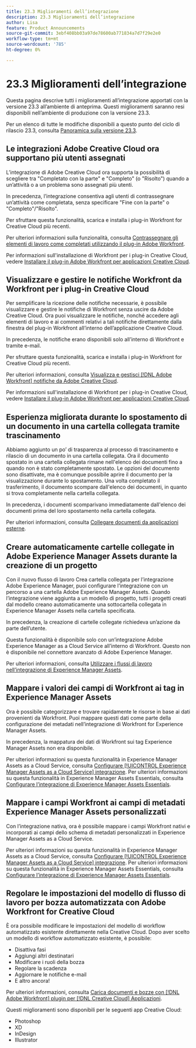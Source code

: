 ```yaml
---
title: 23.3 Miglioramenti dell’integrazione
description: 23.3 Miglioramenti dell’integrazione
author: Lisa
feature: Product Announcements
source-git-commit: 3ebf408bb03a97de78600ab771834a7d7f29e2e0
workflow-type: tm+mt
source-wordcount: '785'
ht-degree: 0%

---
```


# 23.3 Miglioramenti dell’integrazione

Questa pagina descrive tutti i miglioramenti all’integrazione apportati con la versione 23.3 all’ambiente di anteprima. Questi miglioramenti saranno resi disponibili nell’ambiente di produzione con la versione 23.3.

Per un elenco di tutte le modifiche disponibili a questo punto del ciclo di rilascio 23.3, consulta [Panoramica sulla versione 23.3](/help/quicksilver/product-announcements/product-releases/23.3-release-activity/23-3-release-overview.md).

## Le integrazioni Adobe Creative Cloud ora supportano più utenti assegnati

L’integrazione di Adobe Creative Cloud ora supporta la possibilità di scegliere tra &quot;Completato con la parte&quot; e &quot;Completo&quot; (o &quot;Risolto&quot;) quando a un’attività o a un problema sono assegnati più utenti.

In precedenza, l’integrazione consentiva agli utenti di contrassegnare un’attività come completata, senza specificare &quot;Fine con la parte&quot; o &quot;Completo&quot;/&quot;Risolto&quot;.

Per sfruttare questa funzionalità, scarica e installa i plug-in Workfront for Creative Cloud più recenti.

Per ulteriori informazioni sulla funzionalità, consulta [Contrassegnare gli elementi di lavoro come completati utilizzando il plug-in Adobe Workfront](/help/quicksilver/workfront-integrations-and-apps/adobe-workfront-for-creative-cloud/wf-cc-complete.md).

Per informazioni sull&#39;installazione di Workfront per i plug-in Creative Cloud, vedere [Installare il plug-in Adobe Workfront per applicazioni Creative Cloud](/help/quicksilver/workfront-integrations-and-apps/adobe-workfront-for-creative-cloud/wf-cc-install-toc.md).

## Visualizzare e gestire le notifiche Workfront da Workfront per i plug-in Creative Cloud

Per semplificare la ricezione delle notifiche necessarie, è possibile visualizzare e gestire le notifiche di Workfront senza uscire da Adobe Creative Cloud. Ora puoi visualizzare le notifiche, nonché accedere agli elementi di lavoro e ai commenti relativi a tali notifiche direttamente dalla finestra del plug-in Workfront all’interno dell’applicazione Creative Cloud.

In precedenza, le notifiche erano disponibili solo all’interno di Workfront e tramite e-mail.

Per sfruttare questa funzionalità, scarica e installa i plug-in Workfront for Creative Cloud più recenti.

Per ulteriori informazioni, consulta [Visualizza e gestisci [!DNL Adobe Workfront] notifiche da Adobe Creative Cloud](/help/quicksilver/workfront-integrations-and-apps/adobe-workfront-for-creative-cloud/wf-cc-notifications.md).

Per informazioni sull&#39;installazione di Workfront per i plug-in Creative Cloud, vedere [Installare il plug-in Adobe Workfront per applicazioni Creative Cloud](/help/quicksilver/workfront-integrations-and-apps/adobe-workfront-for-creative-cloud/wf-cc-install-toc.md).

## Esperienza migliorata durante lo spostamento di un documento in una cartella collegata tramite trascinamento

Abbiamo aggiunto un po’ di trasparenza al processo di trascinamento e rilascio di un documento in una cartella collegata. Ora il documento spostato in una cartella collegata rimane nell&#39;elenco dei documenti fino a quando non è stato completamente spostato. Le opzioni del documento sono disattivate, ma è comunque possibile aprire il documento per la visualizzazione durante lo spostamento. Una volta completato il trasferimento, il documento scompare dall&#39;elenco dei documenti, in quanto si trova completamente nella cartella collegata.

In precedenza, i documenti scomparivano immediatamente dall&#39;elenco dei documenti prima del loro spostamento nella cartella collegata.

Per ulteriori informazioni, consulta [Collegare documenti da applicazioni esterne](/help/quicksilver/documents/adding-documents-to-workfront/link-documents-from-external-apps.md).

## Creare automaticamente cartelle collegate in Adobe Experience Manager Assets durante la creazione di un progetto

Con il nuovo flusso di lavoro Crea cartella collegata per l’integrazione Adobe Experience Manager, puoi configurare l’integrazione con un percorso a una cartella Adobe Experience Manager Assets. Quando l’integrazione viene aggiunta a un modello di progetto, tutti i progetti creati dal modello creano automaticamente una sottocartella collegata in Experience Manager Assets nella cartella specificata.

In precedenza, la creazione di cartelle collegate richiedeva un’azione da parte dell’utente.

Questa funzionalità è disponibile solo con un’integrazione Adobe Experience Manager as a Cloud Service all’interno di Workfront. Questo non è disponibile nel connettore avanzato di Adobe Experience Manager.

Per ulteriori informazioni, consulta [Utilizzare i flussi di lavoro nell’integrazione di Experience Manager Assets](/help/quicksilver/documents/adobe-workfront-for-experience-manager-assets-essentials/use-aem-workflows.md).

## Mappare i valori dei campi di Workfront ai tag in Experience Manager Assets

Ora è possibile categorizzare e trovare rapidamente le risorse in base ai dati provenienti da Workfront. Puoi mappare questi dati come parte della configurazione dei metadati nell’integrazione di Workfront for Experience Manager Assets.

In precedenza, la mappatura dei dati di Workfront sui tag Experience Manager Assets non era disponibile.

Per ulteriori informazioni su questa funzionalità in Experience Manager Assets as a Cloud Service, consulta [Configurare [!UICONTROL Experience Manager Assets as a Cloud Service] integrazione](/help/quicksilver/administration-and-setup/configure-integrations/configure-aacs-integration.md).
Per ulteriori informazioni su questa funzionalità in Experience Manager Assets Essentials, consulta [Configurare l’integrazione di Experience Manager Assets Essentials](/help/quicksilver/documents/adobe-workfront-for-experience-manager-assets-essentials/setup-asset-essentials.md).

## Mappare i campi Workfront ai campi di metadati Experience Manager Assets personalizzati

Con l’integrazione nativa, ora è possibile mappare i campi Workfront nativi e incorporati ai campi dello schema di metadati personalizzati in Experience Manager Assets as a Cloud Service.

Per ulteriori informazioni su questa funzionalità in Experience Manager Assets as a Cloud Service, consulta [Configurare [!UICONTROL Experience Manager Assets as a Cloud Service] integrazione](/help/quicksilver/administration-and-setup/configure-integrations/configure-aacs-integration.md).
Per ulteriori informazioni su questa funzionalità in Experience Manager Assets Essentials, consulta [Configurare l’integrazione di Experience Manager Assets Essentials](/help/quicksilver/documents/adobe-workfront-for-experience-manager-assets-essentials/setup-asset-essentials.md).

## Regolare le impostazioni del modello di flusso di lavoro per bozza automatizzata con Adobe Workfront for Creative Cloud

È ora possibile modificare le impostazioni del modello di workflow automatizzato esistente direttamente nella Creative Cloud. Dopo aver scelto un modello di workflow automatizzato esistente, è possibile:

* Disattiva fasi
* Aggiungi altri destinatari
* Modificare i ruoli della bozza
* Regolare la scadenza
* Aggiornare le notifiche e-mail
* E altro ancora!

Per ulteriori informazioni, consulta [Carica documenti e bozze con [!DNL Adobe Workfront] plugin per [!DNL Creative Cloud] Applicazioni](/help/quicksilver/workfront-integrations-and-apps/adobe-workfront-for-creative-cloud/wf-cc-docs-proofs-toc.md).

Questi miglioramenti sono disponibili per le seguenti app Creative Cloud:

* Photoshop
* XD
* InDesign
* Illustrator

